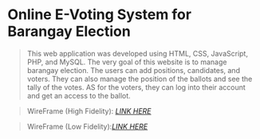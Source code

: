 # Online E-Voting System for Barangay Election

> This web application was developed using HTML, CSS, JavaScript, PHP, and MySQL. The very goal of this website is to manage barangay election. The users can add positions, candidates, and voters. They can also manage the position of the ballots and see the tally of the votes. AS for the voters, they can log into their account and get an access to the ballot.

> WireFrame (High Fidelity): *[LINK HERE]()*  

> WireFrame (Low Fidelity):*[LINK HERE]()*  


